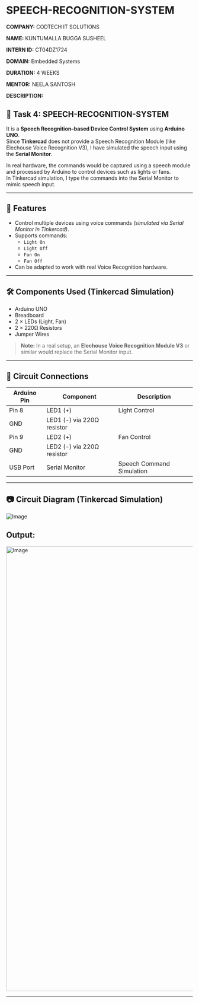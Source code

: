 # SPEECH-RECOGNITION-SYSTEM

**COMPANY:** CODTECH IT SOLUTIONS

**NAME:** KUNTUMALLA BUGGA SUSHEEL

**INTERN ID:** CT04DZ1724 

**DOMAIN:** Embedded Systems

**DURATION:** 4 WEEKS  

**MENTOR:** NEELA SANTOSH  

**DESCRIPTION:**


## 📌 Task 4: SPEECH-RECOGNITION-SYSTEM


It is a **Speech Recognition–based Device Control System** using **Arduino UNO**.  
Since **Tinkercad** does not provide a Speech Recognition Module (like Elechouse Voice Recognition V3), I have simulated the speech input using the **Serial Monitor**.

In real hardware, the commands would be captured using a speech module and processed by Arduino to control devices such as lights or fans.  
In Tinkercad simulation, I type the commands into the Serial Monitor to mimic speech input.

---

## 🎯 Features
- Control multiple devices using voice commands *(simulated via Serial Monitor in Tinkercad)*.
- Supports commands:
  - `Light On`
  - `Light Off`
  - `Fan On`
  - `Fan Off`
- Can be adapted to work with real Voice Recognition hardware.

---

## 🛠 Components Used (Tinkercad Simulation)
- Arduino UNO  
- Breadboard  
- 2 × LEDs (Light, Fan)  
- 2 × 220Ω Resistors  
- Jumper Wires  

> **Note:** In a real setup, an **Elechouse Voice Recognition Module V3** or similar would replace the Serial Monitor input.

---

## 🔌 Circuit Connections
| Arduino Pin | Component   | Description |
|-------------|-------------|-------------|
| Pin 8       | LED1 (+)    | Light Control |
| GND         | LED1 (-) via 220Ω resistor |  
| Pin 9       | LED2 (+)    | Fan Control |
| GND         | LED2 (-) via 220Ω resistor |  
| USB Port    | Serial Monitor | Speech Command Simulation |

---

## 📷 Circuit Diagram (Tinkercad Simulation)
![Image](https://github.com/user-attachments/assets/f5455e2b-e730-4037-922c-2d6bb109ce02)

## Output:
<img width="1920" height="1200" alt="Image" src="https://github.com/user-attachments/assets/4d295a77-8ea5-432d-81af-70dfbfb3c470" />


---
